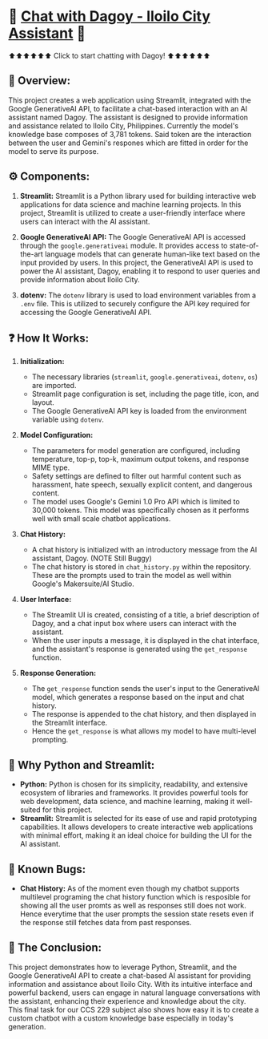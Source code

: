 # 🌇 [Chat with Dagoy - Iloilo City Assistant](https://dagoychatbot-arendain.streamlit.app) 🌇
⬆️⬆️⬆️⬆️⬆️⬆️ Click to start chatting with Dagoy! ⬆️⬆️⬆️⬆️⬆️⬆️

## 👀 Overview:
This project creates a web application using Streamlit, integrated with the Google GenerativeAI API, to facilitate a chat-based interaction with an AI assistant named Dagoy. The assistant is designed to provide information and assistance related to Iloilo City, Philippines. Currently the model's knowledge base composes of 3,781 tokens. Said token are the interaction between the user and Gemini's respones which are fitted in order for the model to serve its purpose.

## ⚙️ Components:

1. **Streamlit:** Streamlit is a Python library used for building interactive web applications for data science and machine learning projects. In this project, Streamlit is utilized to create a user-friendly interface where users can interact with the AI assistant.

2. **Google GenerativeAI API:** The Google GenerativeAI API is accessed through the `google.generativeai` module. It provides access to state-of-the-art language models that can generate human-like text based on the input provided by users. In this project, the GenerativeAI API is used to power the AI assistant, Dagoy, enabling it to respond to user queries and provide information about Iloilo City.

3. **dotenv:** The `dotenv` library is used to load environment variables from a `.env` file. This is utilized to securely configure the API key required for accessing the Google GenerativeAI API.

## ❓ How It Works:

1. **Initialization:**
   - The necessary libraries (`streamlit`, `google.generativeai`, `dotenv`, `os`) are imported.
   - Streamlit page configuration is set, including the page title, icon, and layout.
   - The Google GenerativeAI API key is loaded from the environment variable using `dotenv`.

2. **Model Configuration:**
   - The parameters for model generation are configured, including temperature, top-p, top-k, maximum output tokens, and response MIME type.
   - Safety settings are defined to filter out harmful content such as harassment, hate speech, sexually explicit content, and dangerous content.
   - The model uses Google's Gemini 1.0 Pro API which is limited to 30,000 tokens. This model was specifically chosen as it performs well with small scale chatbot applications.

3. **Chat History:**
   - A chat history is initialized with an introductory message from the AI assistant, Dagoy. (NOTE Still Buggy)
   - The chat history is stored in `chat_history.py` within the repository. These are the prompts used to train the model as well within Google's Makersuite/AI Studio.

4. **User Interface:**
   - The Streamlit UI is created, consisting of a title, a brief description of Dagoy, and a chat input box where users can interact with the assistant.
   - When the user inputs a message, it is displayed in the chat interface, and the assistant's response is generated using the `get_response` function.

5. **Response Generation:**
   - The `get_response` function sends the user's input to the GenerativeAI model, which generates a response based on the input and chat history.
   - The response is appended to the chat history, and then displayed in the Streamlit interface.
   - Hence the `get_response` is what allows my model to have multi-level prompting.

## 🐍 Why Python and Streamlit:
- **Python:** Python is chosen for its simplicity, readability, and extensive ecosystem of libraries and frameworks. It provides powerful tools for web development, data science, and machine learning, making it well-suited for this project.
- **Streamlit:** Streamlit is selected for its ease of use and rapid prototyping capabilities. It allows developers to create interactive web applications with minimal effort, making it an ideal choice for building the UI for the AI assistant.

## 🐛 Known Bugs:
- **Chat History:** As of the moment even though my chatbot supports multilevel programing the chat history function which is resposible for showing all the user promts as well as responses still does not work. Hence everytime that the user prompts the session state resets even if the response still fetches data from past responses.


## 🎉 The Conclusion:
This project demonstrates how to leverage Python, Streamlit, and the Google GenerativeAI API to create a chat-based AI assistant for providing information and assistance about Iloilo City. With its intuitive interface and powerful backend, users can engage in natural language conversations with the assistant, enhancing their experience and knowledge about the city. This final task for our CCS 229 subject also shows how easy it is to create a custom chatbot with a custom knowledge base especially in today's generation.



